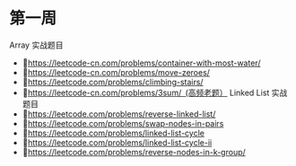 # 第一周
Array 实战题目
+ https://leetcode-cn.com/problems/container-with-most-water/
+ https://leetcode-cn.com/problems/move-zeroes/
+ https://leetcode.com/problems/climbing-stairs/
+ https://leetcode-cn.com/problems/3sum/ (高频老题）
Linked List 实战题目
+ https://leetcode.com/problems/reverse-linked-list/
+ https://leetcode.com/problems/swap-nodes-in-pairs
+ https://leetcode.com/problems/linked-list-cycle
+ https://leetcode.com/problems/linked-list-cycle-ii
+ https://leetcode.com/problems/reverse-nodes-in-k-group/
